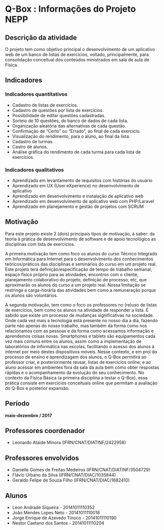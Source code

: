# [](#header-1) Q-Box : Informações do Projeto NEPP

## [](#header-2) Descrição da atividade

O projeto tem como objetivo principal o desenvolvimento de um aplicativo web de um banco de listas de exercícios, voltado, principalmente, para consolidação conceitual dos conteúdos ministrados em sala de aula de Física.


## [](#header-2) Indicadores

### [](#header-3) Indicadores quantitativos

- Cadastro de listas de exercícios.
- Cadastro de questões por lista de exercícios.
- Possibilidade de editar questões cadastradas.
- Sorteio de 10 questões, do banco de dados de cada lista.
- Organização aleatória das alternativas de cada questão.
- Confirmação de “Certo” ou “Errado”, ao final de cada exercício.
- Visualização do rendimento, para o aluno, ao final da lista.
- Cadastro de turmas.
- Castro de alunos.
- Análise gráfica do rendimento de cada turma para cada lista de exercícios.

### [](#header-3) Indicadores qualitativos

- Aprendizado em levantamento de requisitos com histórias do usuário
- Aprendizado em UX (User eXperience) no desenvolvimento de aplicativo
- Aprendizado em desenvolvimento e instalação de aplicativo web
- Aprendizado em desenvolvimento de aplicativo web com PHP/Laravel
- Aprendizado em planejamento e gestão de projetos com SCRUM 


## [](#header-2) Motivação

Para este projeto existe 2 (dois) principais tipos de motivação, à saber: da teoria à prática de desenvolvimento de software e de apoio tecnológico as disciplinas com lista de exercícios.

A primeira motivação tem como foco os alunos do curso Técnico Integrado em Informática para Internet para o desenvolvimento dos conhecimentos teóricos/práticos das disciplinas e seminários do curso em um projeto real.
Este projeto terá definição/especificação de tempo de trabalho semanal, espaço físico próprio para as atividades, encontros com o cliente, planejamento colaborativo do projeto, definição de processo, etc, que aproximarão os alunos do curso a um projeto real.
Nossa limitação se restringe a carga-horária das atividades bem como a remuneração porque os alunos são voluntários.

A segunda motivação, tem como o foco os professores no (re)uso de listas de exercícios, bem como os alunos na atividade de responder a lista.
É sabido que existe um processo de mudanças significativas na sociedade.
Onde cada vez mais a tecnologia está presente no nosso dia a dia, fazendo parte não apenas do nosso trabalho, mas também da forma como nos relacionamos com as pessoas e da forma como acessamos informação e aprendemos coisas novas.
Smartphones e tablets são equipamentos cada vez mais comuns entre os alunos, assim como a implementação de laboratórios de informática nas escolas, facilitando o acesso dos alunos à internet por meio destes dispositivos móveis.
Nesse contexto, e em prol do processo de ensino e aprendizagem dos alunos, o Q-Box permitirá ao professor criar, e posteriormente reusar, listas de exercícios online; e ao aluno acessar em ambientes fora da sala da aula bem como obter respostas rápidas e o acompanhamento da evolução do seu conhecimento.
No contexto da Física Básica (a primeira disciplina a testar o Q-Box), essa prática consiste em exercícios conceituais online que permitam a avaliação do Q-Box e posterior expansão.


## [](#header-2) Período

**maio-dezembro / 2017**

## [](#header-2) Professores coordenador

- Leonardo Ataide Minora (IFRN/CNAT/DIATINF/2422958)


## [](#header-2) Professores envolvidos

- Danielle Gomes de Freitas Medeiros (IFRN/CNAT/DIATINF/3504729)
- Flávio Urbano da Silva (IFRN/CNAT/DIAC/1035844)
- Geraldo Felipe de Souza Filho (IFRN/CNAT/DIAC/1682410)


## [](#header-2) Alunos

- Leon Andrade Siqueira - 20141011110352
- João Mendes Lopes Neto - 20141011110018
- Jorge Enrique de Azevedo Tinoco - 20141011110190
- Nestor Caetano dos Santos - 20141011110204
